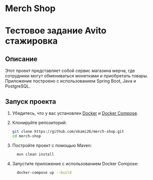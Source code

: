 # Merch Shop
# Тестовое задание Avito стажировка
## Описание

Этот проект представляет собой сервис магазина мерча, где сотрудники могут обмениваться монетками и приобретать товары. Приложение построено с использованием Spring Boot, Java и PostgreSQL.

## Запуск проекта

1. Убедитесь, что у вас установлен [Docker](https://www.docker.com/get-started) и [Docker Compose](https://docs.docker.com/compose/install/).
2. Клонируйте репозиторий:

   ```bash
   git clone https://github.com/okami26/merch-shop.git
   cd merch-shop

3. Постройте проект с помощью Maven:
   ```bash
     mvn clean install
4. Запустите приложение с использованием Docker Compose:
   ```bash
     docker-compose up --build
